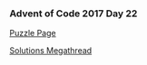 ### Advent of Code 2017 Day 22

[Puzzle Page](https://adventofcode.com/2017/day/22)

[Solutions Megathread](https://www.reddit.com/r/adventofcode/comments/7lf943/2017_day_22_solutions/)
